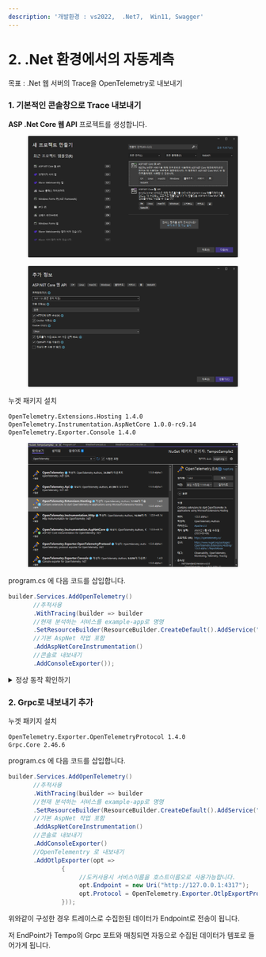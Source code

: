 ```yaml
---
description: '개발환경 : vs2022,  .Net7,  Win11, Swagger'
---
```


# 2. .Net 환경에서의 자동계측

목표 : .Net 웹 서버의 Trace을 OpenTelemetry로 내보내기

### 1. 기본적인 콘솔창으로 Trace 내보내기

**ASP .Net Core 웹 API** 프로젝트를 생성합니다.

<figure><img src="../../../.gitbook/assets/image (3) (1).png" alt=""><figcaption></figcaption></figure>

<figure><img src="../../../.gitbook/assets/image (2) (1) (1) (1).png" alt=""><figcaption></figcaption></figure>

누겟 패키지 설치

```
OpenTelemetry.Extensions.Hosting 1.4.0
OpenTelemetry.Instrumentation.AspNetCore 1.0.0-rc9.14
OpenTelemetry.Exporter.Console 1.4.0
```

<figure><img src="../../../.gitbook/assets/image (1) (1) (1) (1) (1) (1).png" alt=""><figcaption></figcaption></figure>

program.cs 에 다음 코드를 삽입합니다.

```C#
builder.Services.AddOpenTelemetry()
       //추적사용
       .WithTracing(builder => builder
       //현재 분석하는 서비스를 example-app로 명명
       .SetResourceBuilder(ResourceBuilder.CreateDefault().AddService("example-app"))
       //기본 AspNet 작업 포함
       .AddAspNetCoreInstrumentation()
       //콘솔로 내보내기
       .AddConsoleExporter());
```

<details>

<summary>정상 동작 확인하기</summary>

1. 프로젝트를 실행합니다.
2. 서버가 실행된 콘솔창과 웹 브라우저가 열립니다.
3.  Swegger 웹에서 기본적으로 생성된 Get Method를 Execute 합니다.

    <figure><img src="../../../.gitbook/assets/K-001.png" alt=""><figcaption></figcaption></figure>
4.  등록한 example-app 이 콘솔창에 service.name 으로 출력됩니다.

    <figure><img src="../../../.gitbook/assets/K-002.png" alt=""><figcaption></figcaption></figure>
5. **이것만 보면 잘 알**
6. **5-수 없지만, 어쨌든 제대로 Trace가 되어 출력되고 있습니다.**

</details>



### 2. Grpc로 내보내기 추가

누겟 패키지 설치

```
OpenTelemetry.Exporter.OpenTelemetryProtocol 1.4.0
Grpc.Core 2.46.6
```

program.cs 에 다음 코드를 삽입합니다.

```C#
builder.Services.AddOpenTelemetry()
       //추적사용
       .WithTracing(builder => builder
       //현재 분석하는 서비스를 example-app로 명명
       .SetResourceBuilder(ResourceBuilder.CreateDefault().AddService("example-app"))
       //기본 AspNet 작업 포함
       .AddAspNetCoreInstrumentation()
       //콘솔로 내보내기
       .AddConsoleExporter()
       //OpenTelementry 로 내보내기
       .AddOtlpExporter(opt =>
               {
                    //도커사용시 서비스이름을 호스트이름오로 사용가능합니다. 
                    opt.Endpoint = new Uri("http://127.0.0.1:4317");
                    opt.Protocol = OpenTelemetry.Exporter.OtlpExportProtocol.Grpc;
               }));
```

위와같이 구성한 경우 트레이스로 수집한된 데이터가 Endpoint로 전송이 됩니다.

저 EndPoint가 Tempo의 Grpc 포트와 매칭되면 자동으로 수집된 데이터가 템포로 들어가게 됩니다.

